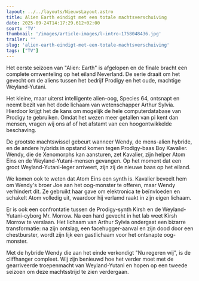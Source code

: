 ```yaml
---
layout: ../../layouts/NieuwsLayout.astro
title: Alien Earth eindigt met een totale machtsverschuiving
date: 2025-09-24T14:17:29.612+02:00
soort: 'TV'
thumbnail: '/images/article-images/l-intro-1758048436.jpg'
trailer: ""
slug: 'alien-earth-eindigt-met-een-totale-machtsverschuiving'
tags: ["TV"]
---
```


Het eerste seizoen van "Alien: Earth" is afgelopen en de finale bracht een
complete omwenteling op het eiland Neverland. De serie draait om het gevecht om
de aliens tussen het bedrijf Prodigy en het oude, machtige Weyland-Yutani.

Het kleine, maar uiterst intelligente alien-oog, Species 64, ontsnapt en neemt
bezit van het dode lichaam van wetenschapper Arthur Sylvia. Hierdoor krijgt het
de kans om mogelijk de hele computerdatabase van Prodigy te gebruiken. Omdat het
wezen meer getallen van pi kent dan mensen, vragen wij ons af of het afstamt van
een hoogontwikkelde beschaving.

De grootste machtswissel gebeurt wanneer Wendy, de mens-alien hybride, en de
andere hybrids in opstand komen tegen Prodigy-baas Boy Kavalier. Wendy, die de
Xenomorphs kan aansturen, zet Kavalier, zijn helper Atom Eins en de
Weyland-Yutani-mensen gevangen. Op het moment dat een groot Weyland-Yutani-leger
arriveert, zijn zij de nieuwe baas op het eiland.

We komen ook te weten dat Atom Eins een synth is. Kavalier beveelt hem om
Wendy's broer Joe aan het oog-monster te offeren, maar Wendy verhindert dit. Ze
gebruikt haar gave om elektronica te beïnvloeden en schakelt Atom volledig uit,
waardoor hij verlamd raakt in zijn eigen lichaam.

Er is ook een confrontatie tussen de Prodigy-synth Kirsh en de
Weyland-Yutani-cyborg Mr. Morrow. Na een hard gevecht in het lab weet Kirsh
Morrow te verslaan. Het lichaam van Arthur Sylvia ondergaat een bizarre
transformatie: na zijn ontslag, een facehugger-aanval en zijn dood door een
chestburster, wordt zijn lijk een gastlichaam voor het ontsnapte oog-monster.

Met de hybride Wendy die aan het einde verkondigt "Nu regeren wij", is de
cliffhanger compleet. Wij zijn benieuwd hoe het verder moet met de gearriveerde
troepenmacht van Weyland-Yutani en hopen op een tweede seizoen om deze
machtsstrijd te zien verdergaan.